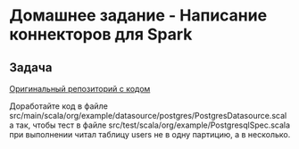 # Домашнее задание - Написание коннекторов для Spark

## Задача


[Оригинальный репозиторий с кодом](https://github.com/Gorini4/spark_datasource_example)

Доработайте код в файле src/main/scala/org/example/datasource/postgres/PostgresDatasource.scala так, чтобы тест в файле src/test/scala/org/example/PostgresqlSpec.scala при выполнении читал таблицу users не в одну партицию, а в несколько.